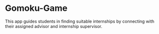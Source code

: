 # Gomoku-Game
This app guides students in finding suitable internships by connecting with their assigned advisor and internship supervisor. 
